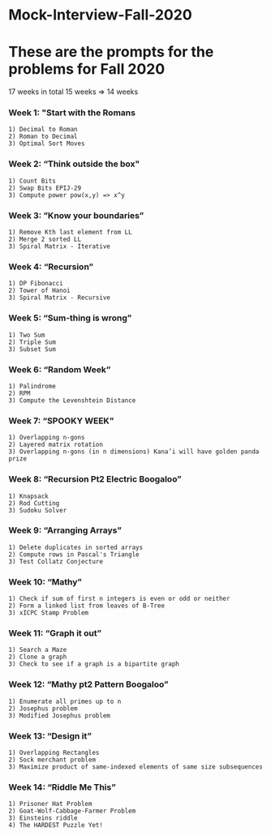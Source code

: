 # Mock-Interview-Fall-2020
# These are the prompts for the problems for Fall 2020
17 weeks in total
15 weeks => 14 weeks


### Week 1: "Start with the Romans
```
1) Decimal to Roman
2) Roman to Decimal
3) Optimal Sort Moves
```

### Week 2: “Think outside the box"
```
1) Count Bits
2) Swap Bits EPIJ-29
3) Compute power pow(x,y) => x^y
```

### Week 3: ”Know your boundaries”
```
1) Remove Kth last element from LL
2) Merge 2 sorted LL
3) Spiral Matrix - Iterative
```

### Week 4: “Recursion”
```
1) DP Fibonacci
2) Tower of Hanoi
3) Spiral Matrix - Recursive
```

### Week 5: “Sum-thing is wrong”
```
1) Two Sum
2) Triple Sum
3) Subset Sum
```

### Week 6: “Random Week”
```
1) Palindrome
2) RPM
3) Compute the Levenshtein Distance
```

### Week 7: “SPOOKY WEEK”
```
1) Overlapping n-gons
2) Layered matrix rotation
3) Overlapping n-gons (in n dimensions) Kana’i will have golden panda prize
```

### Week 8: “Recursion Pt2 Electric Boogaloo”
```
1) Knapsack
2) Rod Cutting
3) Sudoku Solver
```

### Week 9: “Arranging Arrays”
```
1) Delete duplicates in sorted arrays
2) Compute rows in Pascal's Triangle
3) Test Collatz Conjecture
```

### Week 10: “Mathy”
```
1) Check if sum of first n integers is even or odd or neither
2) Form a linked list from leaves of B-Tree
3) xICPC Stamp Problem
```

### Week 11: “Graph it out”
```
1) Search a Maze
2) Clone a graph
3) Check to see if a graph is a bipartite graph
```

### Week 12: “Mathy pt2 Pattern Boogaloo”
```
1) Enumerate all primes up to n
2) Josephus problem
3) Modified Josephus problem
```

### Week 13: “Design it”
```
1) Overlapping Rectangles
2) Sock merchant problem
3) Maximize product of same-indexed elements of same size subsequences
```

### Week 14: “Riddle Me This”
```
1) Prisoner Hat Problem
2) Goat-Wolf-Cabbage-Farmer Problem
3) Einsteins riddle
4) The HARDEST Puzzle Yet!
```
